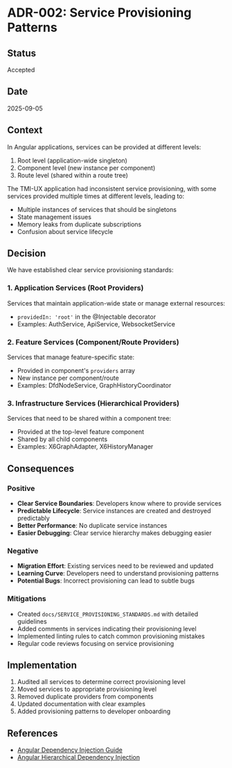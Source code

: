 # ADR-002: Service Provisioning Patterns

## Status
Accepted

## Date
2025-09-05

## Context
In Angular applications, services can be provided at different levels:
1. Root level (application-wide singleton)
2. Component level (new instance per component)
3. Route level (shared within a route tree)

The TMI-UX application had inconsistent service provisioning, with some services provided multiple times at different levels, leading to:
- Multiple instances of services that should be singletons
- State management issues
- Memory leaks from duplicate subscriptions
- Confusion about service lifecycle

## Decision
We have established clear service provisioning standards:

### 1. Application Services (Root Providers)
Services that maintain application-wide state or manage external resources:
- `providedIn: 'root'` in the @Injectable decorator
- Examples: AuthService, ApiService, WebsocketService

### 2. Feature Services (Component/Route Providers)
Services that manage feature-specific state:
- Provided in component's `providers` array
- New instance per component/route
- Examples: DfdNodeService, GraphHistoryCoordinator

### 3. Infrastructure Services (Hierarchical Providers)
Services that need to be shared within a component tree:
- Provided at the top-level feature component
- Shared by all child components
- Examples: X6GraphAdapter, X6HistoryManager

## Consequences

### Positive
- **Clear Service Boundaries**: Developers know where to provide services
- **Predictable Lifecycle**: Service instances are created and destroyed predictably
- **Better Performance**: No duplicate service instances
- **Easier Debugging**: Clear service hierarchy makes debugging easier

### Negative
- **Migration Effort**: Existing services need to be reviewed and updated
- **Learning Curve**: Developers need to understand provisioning patterns
- **Potential Bugs**: Incorrect provisioning can lead to subtle bugs

### Mitigations
- Created `docs/SERVICE_PROVISIONING_STANDARDS.md` with detailed guidelines
- Added comments in services indicating their provisioning level
- Implemented linting rules to catch common provisioning mistakes
- Regular code reviews focusing on service provisioning

## Implementation
1. Audited all services to determine correct provisioning level
2. Moved services to appropriate provisioning level
3. Removed duplicate providers from components
4. Updated documentation with clear examples
5. Added provisioning patterns to developer onboarding

## References
- [Angular Dependency Injection Guide](https://angular.io/guide/dependency-injection)
- [Angular Hierarchical Dependency Injection](https://angular.io/guide/hierarchical-dependency-injection)